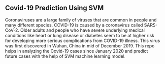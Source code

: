 ## Covid-19 Prediction Using SVM

Coronaviruses are a large family of viruses that are common in people and many different species. COVID-19 is caused by a coronavirus called SARS-CoV-2.  Older adults and people who have severe underlying medical conditions like heart or lung disease or diabetes seem to be at higher risk for developing more serious complications from COVID-19 illness. This virus was first discovered in Wuhan, China in mid of December 2019. This repo helps in analyzing the Covid-19 cases since January 2020 and predict future cases with the help of SVM machine learning model.
